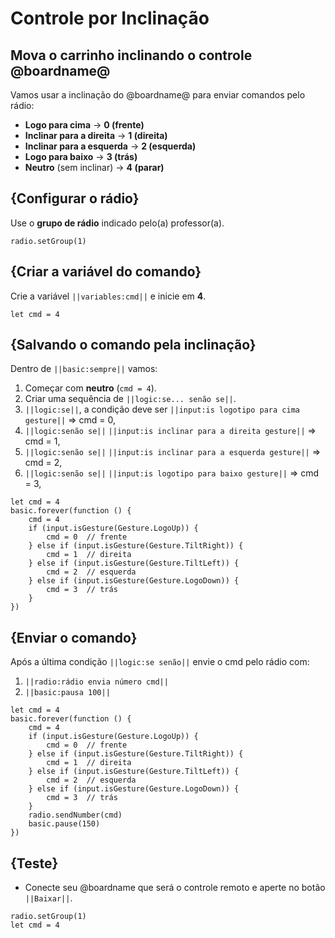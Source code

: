 # Controle por Inclinação

## Mova o carrinho inclinando o controle @boardname@

Vamos usar a inclinação do @boardname@ para enviar comandos pelo rádio:

- **Logo para cima** → **0 (frente)**
- **Inclinar para a direita** → **1 (direita)**
- **Inclinar para a esquerda** → **2 (esquerda)**
- **Logo para baixo** → **3 (trás)**
- **Neutro** (sem inclinar) → **4 (parar)**

## {Configurar o rádio}
Use o **grupo de rádio** indicado pelo(a) professor(a).

```blocks
radio.setGroup(1)
```

## {Criar a variável do comando}
Crie a variável ``||variables:cmd||`` e inicie em **4**.

```blocks
let cmd = 4
```

## {Salvando o comando pela inclinação}
Dentro de ``||basic:sempre||`` vamos:
1. Começar com **neutro** (`cmd = 4`).
2. Criar uma sequência de ``||logic:se... senão se||``.
3. ``||logic:se||``, a condição deve ser ``||input:is logotipo para cima gesture||`` => cmd = 0,
4. ``||logic:senão se||`` ``||input:is inclinar para a direita gesture||`` => cmd = 1,
5. ``||logic:senão se||`` ``||input:is inclinar para a esquerda gesture||`` => cmd = 2,
6. ``||logic:senão se||`` ``||input:is logotipo para baixo gesture||`` => cmd = 3,


```blocks
let cmd = 4
basic.forever(function () {
    cmd = 4
    if (input.isGesture(Gesture.LogoUp)) {
        cmd = 0  // frente
    } else if (input.isGesture(Gesture.TiltRight)) {
        cmd = 1  // direita
    } else if (input.isGesture(Gesture.TiltLeft)) {
        cmd = 2  // esquerda
    } else if (input.isGesture(Gesture.LogoDown)) {
        cmd = 3  // trás
    }
})
```

## {Enviar o comando}
Após a última condição ``||logic:se senão||`` envie o cmd pelo rádio com:
1. ``||radio:rádio envia número cmd||``
2. ``||basic:pausa 100||``


```blocks
let cmd = 4
basic.forever(function () {
    cmd = 4
    if (input.isGesture(Gesture.LogoUp)) {
        cmd = 0  // frente
    } else if (input.isGesture(Gesture.TiltRight)) {
        cmd = 1  // direita
    } else if (input.isGesture(Gesture.TiltLeft)) {
        cmd = 2  // esquerda
    } else if (input.isGesture(Gesture.LogoDown)) {
        cmd = 3  // trás
    }
    radio.sendNumber(cmd)
    basic.pause(150)
})
```

## {Teste}
- Conecte seu @boardname que será o controle remoto e aperte no botão ``||Baixar||``.    

```template
radio.setGroup(1)
let cmd = 4
```
